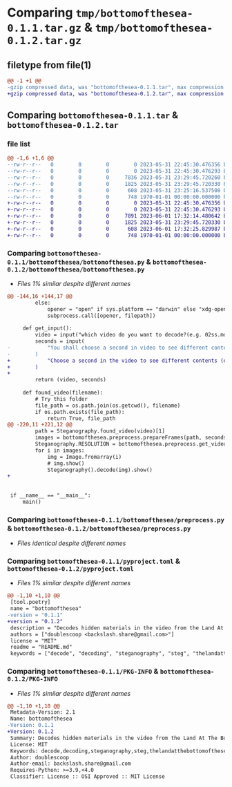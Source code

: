 # Comparing `tmp/bottomofthesea-0.1.1.tar.gz` & `tmp/bottomofthesea-0.1.2.tar.gz`

## filetype from file(1)

```diff
@@ -1 +1 @@
-gzip compressed data, was "bottomofthesea-0.1.1.tar", max compression
+gzip compressed data, was "bottomofthesea-0.1.2.tar", max compression
```

## Comparing `bottomofthesea-0.1.1.tar` & `bottomofthesea-0.1.2.tar`

### file list

```diff
@@ -1,6 +1,6 @@
--rw-r--r--   0        0        0        0 2023-05-31 22:45:30.476356 bottomofthesea-0.1.1/README.md
--rw-r--r--   0        0        0        0 2023-05-31 22:45:30.476293 bottomofthesea-0.1.1/bottomofthesea/__init__.py
--rw-r--r--   0        0        0     7836 2023-05-31 23:29:45.720260 bottomofthesea-0.1.1/bottomofthesea/bottomofthesea.py
--rw-r--r--   0        0        0     1825 2023-05-31 23:29:45.720330 bottomofthesea-0.1.1/bottomofthesea/preprocess.py
--rw-r--r--   0        0        0      608 2023-05-31 23:25:16.537508 bottomofthesea-0.1.1/pyproject.toml
--rw-r--r--   0        0        0      748 1970-01-01 00:00:00.000000 bottomofthesea-0.1.1/PKG-INFO
+-rw-r--r--   0        0        0        0 2023-05-31 22:45:30.476356 bottomofthesea-0.1.2/README.md
+-rw-r--r--   0        0        0        0 2023-05-31 22:45:30.476293 bottomofthesea-0.1.2/bottomofthesea/__init__.py
+-rw-r--r--   0        0        0     7891 2023-06-01 17:32:14.480642 bottomofthesea-0.1.2/bottomofthesea/bottomofthesea.py
+-rw-r--r--   0        0        0     1825 2023-05-31 23:29:45.720330 bottomofthesea-0.1.2/bottomofthesea/preprocess.py
+-rw-r--r--   0        0        0      608 2023-06-01 17:32:25.829987 bottomofthesea-0.1.2/pyproject.toml
+-rw-r--r--   0        0        0      748 1970-01-01 00:00:00.000000 bottomofthesea-0.1.2/PKG-INFO
```

### Comparing `bottomofthesea-0.1.1/bottomofthesea/bottomofthesea.py` & `bottomofthesea-0.1.2/bottomofthesea/bottomofthesea.py`

 * *Files 1% similar despite different names*

```diff
@@ -144,16 +144,17 @@
         else:
             opener = "open" if sys.platform == "darwin" else "xdg-open"
             subprocess.call([opener, filepath])
 
     def get_input():
         video = input("which video do you want to decode?(e.g. 02ss.mov): ")
         seconds = input(
-            "You shall choose a second in video to see different contents(put one number 1~10): "
-        )
+            "Choose a second in the video to see different contents (e.g. 11 seconds into the video = 11; 1 minute 30 seconds = 90):"
+        ) 
+        
         return (video, seconds)
 
     def found_video(filename):
         # Try this folder
         file_path = os.path.join(os.getcwd(), filename)
         if os.path.exists(file_path):
             return True, file_path
@@ -220,11 +221,12 @@
         path = Steganography.found_video(video)[1]
         images = bottomofthesea.preprocess.prepareFrames(path, seconds)
         Steganography.RESOLUTION = bottomofthesea.preprocess.get_video_size(path)
         for i in images:
             img = Image.fromarray(i)
             # img.show()
             Steganography().decode(img).show()
+        
 
 
 if __name__ == "__main__":
     main()
```

### Comparing `bottomofthesea-0.1.1/bottomofthesea/preprocess.py` & `bottomofthesea-0.1.2/bottomofthesea/preprocess.py`

 * *Files identical despite different names*

### Comparing `bottomofthesea-0.1.1/pyproject.toml` & `bottomofthesea-0.1.2/pyproject.toml`

 * *Files 1% similar despite different names*

```diff
@@ -1,10 +1,10 @@
 [tool.poetry]
 name = "bottomofthesea"
-version = "0.1.1"
+version = "0.1.2"
 description = "Decodes hidden materials in the video from the Land At The Bottom Of The Sea project"
 authors = ["doublescoop <backslash.share@gmail.com>"]
 license = "MIT"
 readme = "README.md"
 keywords = ["decode", "decoding", "steganography", "steg", "thelandatthebottomofthesea"]
```

### Comparing `bottomofthesea-0.1.1/PKG-INFO` & `bottomofthesea-0.1.2/PKG-INFO`

 * *Files 1% similar despite different names*

```diff
@@ -1,10 +1,10 @@
 Metadata-Version: 2.1
 Name: bottomofthesea
-Version: 0.1.1
+Version: 0.1.2
 Summary: Decodes hidden materials in the video from the Land At The Bottom Of The Sea project
 License: MIT
 Keywords: decode,decoding,steganography,steg,thelandatthebottomofthesea
 Author: doublescoop
 Author-email: backslash.share@gmail.com
 Requires-Python: >=3.9,<4.0
 Classifier: License :: OSI Approved :: MIT License
```

